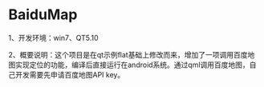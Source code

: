 # BaiduMap
1、开发环境：win7、QT5.10

2、概要说明：这个项目是在qt示例flat基础上修改而来，增加了一项调用百度地图实现定位的功能，编译后直接运行在android系统。通过qml调用百度地图，自己开发需要先申请百度地图API key。

